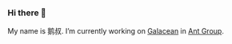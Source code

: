 ### Hi there 👋

<!--
**eyworldwide/eyworldwide** is a ✨ _special_ ✨ repository because its `README.md` (this file) appears on your GitHub profile.

Here are some ideas to get you started:

- 🔭 I’m currently working on ...
- 🌱 I’m currently learning ...
- 👯 I’m looking to collaborate on ...
- 🤔 I’m looking for help with ...
- 💬 Ask me about ...
- 📫 How to reach me: ...
- 😄 Pronouns: ...
- ⚡ Fun fact: ...
-->

My name is 鹅叔. I’m currently working on [Galacean](https://github.com/galacean) in [Ant Group](https://www.antgroup.com/en).
